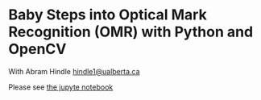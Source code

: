 # Baby Steps into Optical Mark Recognition (OMR) with Python and OpenCV

With Abram Hindle <hindle1@ualberta.ca>

Please see [the jupyte notebook](./Pyhton-OMR-Talk.ipynb)

